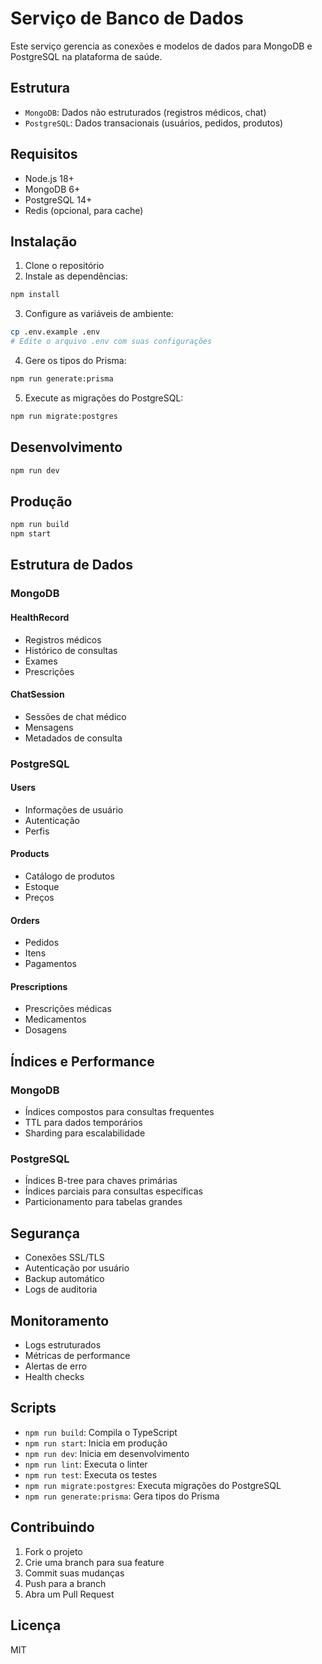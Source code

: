 # Serviço de Banco de Dados

Este serviço gerencia as conexões e modelos de dados para MongoDB e PostgreSQL na plataforma de saúde.

## Estrutura

- `MongoDB`: Dados não estruturados (registros médicos, chat)
- `PostgreSQL`: Dados transacionais (usuários, pedidos, produtos)

## Requisitos

- Node.js 18+
- MongoDB 6+
- PostgreSQL 14+
- Redis (opcional, para cache)

## Instalação

1. Clone o repositório
2. Instale as dependências:
```bash
npm install
```

3. Configure as variáveis de ambiente:
```bash
cp .env.example .env
# Edite o arquivo .env com suas configurações
```

4. Gere os tipos do Prisma:
```bash
npm run generate:prisma
```

5. Execute as migrações do PostgreSQL:
```bash
npm run migrate:postgres
```

## Desenvolvimento

```bash
npm run dev
```

## Produção

```bash
npm run build
npm start
```

## Estrutura de Dados

### MongoDB

#### HealthRecord
- Registros médicos
- Histórico de consultas
- Exames
- Prescrições

#### ChatSession
- Sessões de chat médico
- Mensagens
- Metadados de consulta

### PostgreSQL

#### Users
- Informações de usuário
- Autenticação
- Perfis

#### Products
- Catálogo de produtos
- Estoque
- Preços

#### Orders
- Pedidos
- Itens
- Pagamentos

#### Prescriptions
- Prescrições médicas
- Medicamentos
- Dosagens

## Índices e Performance

### MongoDB
- Índices compostos para consultas frequentes
- TTL para dados temporários
- Sharding para escalabilidade

### PostgreSQL
- Índices B-tree para chaves primárias
- Índices parciais para consultas específicas
- Particionamento para tabelas grandes

## Segurança

- Conexões SSL/TLS
- Autenticação por usuário
- Backup automático
- Logs de auditoria

## Monitoramento

- Logs estruturados
- Métricas de performance
- Alertas de erro
- Health checks

## Scripts

- `npm run build`: Compila o TypeScript
- `npm run start`: Inicia em produção
- `npm run dev`: Inicia em desenvolvimento
- `npm run lint`: Executa o linter
- `npm run test`: Executa os testes
- `npm run migrate:postgres`: Executa migrações do PostgreSQL
- `npm run generate:prisma`: Gera tipos do Prisma

## Contribuindo

1. Fork o projeto
2. Crie uma branch para sua feature
3. Commit suas mudanças
4. Push para a branch
5. Abra um Pull Request

## Licença

MIT 